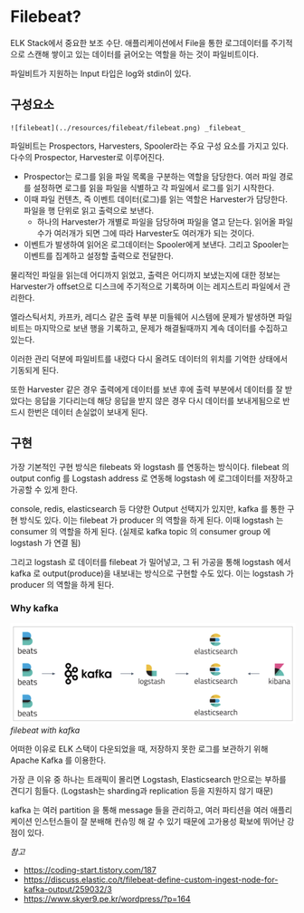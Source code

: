 # Filebeat? 

ELK Stack에서 중요한 보조 수단. 애플리케이션에서 File을 통한 로그데이터를 주기적으로 스캔해 쌓이고 있는 데이터를 긁어오는 역할을 하는 것이 파일비트이다. 

파일비트가 지원하는 Input 타입은 log와 stdin이 있다. 


## 구성요소

`![filebeat](../resources/filebeat/filebeat.png)
_filebeat_`

파일비트는 Prospectors, Harvesters, Spooler라는 주요 구성 요소를 가지고 있다. 다수의 Prospector, Harvester로 이루어진다.

- Prospector는 로그를 읽을 파일 목록을 구분하는 역할을 담당한다. 여러 파일 경로를 설정하면 로그를 읽을 파일을 식별하고 각 파일에서 로그를 읽기 시작한다. 
- 이때 파일 컨텐츠, 즉 이벤트 데이터(로그)를 읽는 역할은 Harvester가 담당한다. 파일을 행 단위로 읽고 출력으로 보낸다. 
  - 하나의 Harvester가 개별로 파일을 담당하며 파일을 열고 닫는다. 읽어올 파일 수가 여러개가 되면 그에 따라 Harvester도 여러개가 되는 것이다. 
- 이벤트가 발생하여 읽어온 로그데이터는 Spooler에게 보낸다. 그리고 Spooler는 이벤트를 집계하고 설정할 출력으로 전달한다.


물리적인 파일을 읽는데 어디까지 읽었고, 출력은 어디까지 보냈는지에 대한 정보는 Harvester가 offset으로 디스크에 주기적으로 기록하며 이는 레지스트리 파일에서 관리한다. 

엘라스틱서치, 카프카, 레디스 같은 출력 부분 미들웨어 시스템에 문제가 발생하면 파일비트는 마지막으로 보낸 행을 기록하고, 문제가 해결될때까지 계속 데이터를 수집하고 있는다. 

이러한 관리 덕분에 파일비트를 내렸다 다시 올려도 데이터의 위치를 기억한 상태에서 기동되게 된다. 

또한 Harvester 같은 경우 출력에게 데이터를 보낸 후에 출력 부분에서 데이터를 잘 받았다는 응답을 기다리는데 해당 응답을 받지 않은 경우 다시 데이터를 보내게됨으로 반드시 한번은 데이터 손실없이 보내게 된다.


## 구현

가장 기본적인 구현 방식은 filebeats 와 logstash 를 연동하는 방식이다. filebeat 의 output config 를 Logstash address 로 연동해 logstash 에 로그데이터를 저장하고 가공할 수 있게 한다.

console, redis, elasticsearch 등 다양한 Output 선택지가 있지만, kafka 를 통한 구현 방식도 있다. 이는 filebeat 가 producer 의 역할을 하게 된다.
이때 logstash 는 consumer 의 역할을 하게 된다. (실제로 kafka topic 의 consumer group 에 logstash 가 연결 됨)

그리고 logstash 로 데이터를 filebeat 가 밀어넣고, 그 뒤 가공을 통해 logstash 에서 kafka 로 output(produce)을 내보내는 방식으로 구현할 수도 있다. 이는 logstash 가 producer 의 역할을 하게 된다.


### Why kafka

![w-kafka](../resources/filebeat/w-kafka.png)
_filebeat with kafka_

어떠한 이유로 ELK 스택이 다운되었을 때, 저장하지 못한 로그를 보관하기 위해 Apache Kafka 를 이용한다.

가장 큰 이유 중 하나는 트래픽이 몰리면 Logstash, Elasticsearch 만으로는 부하를 견디기 힘들다. (Logstash는 sharding과 replication 등을 지원하지 않기 때문)

kafka 는 여러 partition 을 통해 message 들을 관리하고, 여러 파티션을 여러 애플리케이션 인스턴스들이 잘 분배해 컨슈밍 해 갈 수 있기 때문에 고가용성 확보에 뛰어난 강점이 있다.





_참고_
- https://coding-start.tistory.com/187
- https://discuss.elastic.co/t/filebeat-define-custom-ingest-node-for-kafka-output/259032/3
- https://www.skyer9.pe.kr/wordpress/?p=164

